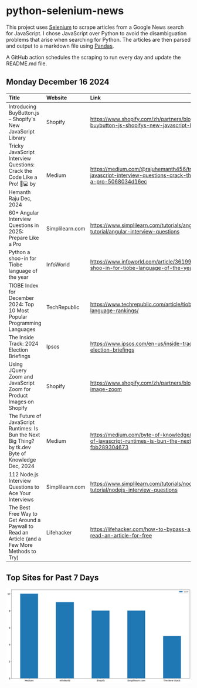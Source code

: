 # python-selenium-news

This project uses [Selenium](https://www.seleniumhq.org/) to scrape articles from a Google News search for JavaScript.
I chose JavaScript over Python to avoid the disambiguation problems that arise when searching for Python.
The articles are then parsed and output to a markdown file using [Pandas](https://pandas.pydata.org/).

A GitHub action schedules the scraping to run every day and update the README.md file.

## Monday December 16 2024


| Title                                                                                                  | Website         | Link                                                                                                            |
|:-------------------------------------------------------------------------------------------------------|:----------------|:----------------------------------------------------------------------------------------------------------------|
| Introducing BuyButton.js – Shopify's New JavaScript Library                                            | Shopify         | https://www.shopify.com/zh/partners/blog/introducing-buybutton-js-shopifys-new-javascript-library               |
| Tricky JavaScript Interview Questions: Crack the Code Like a Pro! 🧩💻  by Hemanth Raju  Dec, 2024       | Medium          | https://medium.com/@rajuhemanth456/tricky-javascript-interview-questions-crack-the-code-like-a-pro-5068034d16ec |
| 60+ Angular Interview Questions in 2025: Prepare Like a Pro                                            | Simplilearn.com | https://www.simplilearn.com/tutorials/angular-tutorial/angular-interview-questions                              |
| Python a shoo-in for Tiobe language of the year                                                        | InfoWorld       | https://www.infoworld.com/article/3619998/python-a-shoo-in-for-tiobe-language-of-the-year.html                  |
| TIOBE Index for December 2024: Top 10 Most Popular Programming Languages                               | TechRepublic    | https://www.techrepublic.com/article/tiobe-index-language-rankings/                                             |
| The Inside Track: 2024 Election Briefings                                                              | Ipsos           | https://www.ipsos.com/en-us/inside-track-2024-election-briefings                                                |
| Using JQuery Zoom and JavaScript Zoom for Product Images on Shopify                                    | Shopify         | https://www.shopify.com/zh/partners/blog/jquery-image-zoom                                                      |
| The Future of JavaScript Runtimes: Is Bun the Next Big Thing?  by tk.dev  Byte of Knowledge  Dec, 2024 | Medium          | https://medium.com/byte-of-knowledge/the-future-of-javascript-runtimes-is-bun-the-next-big-thing-fbb289304673   |
| 112 Node.js Interview Questions to Ace Your Interviews                                                 | Simplilearn.com | https://www.simplilearn.com/tutorials/nodejs-tutorial/nodejs-interview-questions                                |
| The Best Free Way to Get Around a Paywall to Read an Article (and a Few More Methods to Try)           | Lifehacker      | https://lifehacker.com/how-to-bypass-a-paywall-to-read-an-article-for-free                                      |
## Top Sites for Past 7 Days

![Graph of Top Sites](https://raw.githubusercontent.com/dan-mba/python-selenium-news/main/last-week.png)
